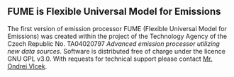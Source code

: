 ## FUME is Flexible Universal Model for Emissions
The first version of emission processor FUME (Flexible Universal Model for Emissions) was created within the project of the Technology Agency of the Czech Republic No. TA04020797 *Advanced emission processor utilizing new data sources*. Software is distributed free of charge under the licence GNU GPL v3.0. With requests for technical support please contact [Mr. Ondrej Vlcek](mailto:vlcek@chmi.cz).

